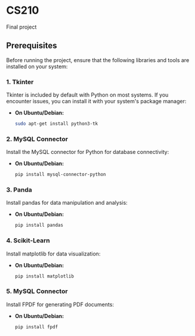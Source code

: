 # CS210
Final project
## Prerequisites

Before running the project, ensure that the following libraries and tools are installed on your system:

### 1. Tkinter
Tkinter is included by default with Python on most systems. If you encounter issues, you can install it with your system's package manager:

- **On Ubuntu/Debian:**
  ```bash
  sudo apt-get install python3-tk

### 2. MySQL Connector
Install the MySQL connector for Python for database connectivity:
- **On Ubuntu/Debian:**
  ```bash
  pip install mysql-connector-python

### 3. Panda
Install pandas for data manipulation and analysis:
- **On Ubuntu/Debian:**
  ```bash
  pip install pandas

### 4. Scikit-Learn
Install matplotlib for data visualization:
- **On Ubuntu/Debian:**
  ```bash
  pip install matplotlib

### 5. MySQL Connector
Install FPDF for generating PDF documents:
- **On Ubuntu/Debian:**
  ```bash
  pip install fpdf

